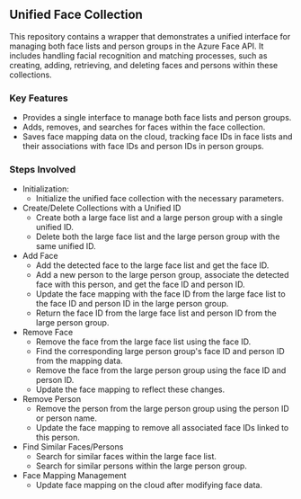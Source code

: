 
## Unified Face Collection

This repository contains a wrapper that demonstrates a unified interface for managing both face lists and person groups in the Azure Face API. It includes handling facial recognition and matching processes, such as creating, adding, retrieving, and deleting faces and persons within these collections.

### Key Features

* Provides a single interface to manage both face lists and person groups.
* Adds, removes, and searches for faces within the face collection.
* Saves face mapping data on the cloud, tracking face IDs in face lists and their associations with face IDs and person IDs in person groups.

### Steps Involved

* Initialization:
    * Initialize the unified face collection with the necessary parameters.
* Create/Delete Collections with a Unified ID
    * Create both a large face list and a large person group with a single unified ID.
    * Delete both the large face list and the large person group with the same unified ID.
* Add Face
    * Add the detected face to the large face list and get the face ID.
    * Add a new person to the large person group, associate the detected face with this person, and get the face ID and person ID.
    * Update the face mapping with the face ID from the large face list to the face ID and person ID in the large person group.
    * Return the face ID from the large face list and person ID from the large person group.
* Remove Face
    * Remove the face from the large face list using the face ID.
    * Find the corresponding large person group's face ID and person ID from the mapping data.
    * Remove the face from the large person group using the face ID and person ID.
    * Update the face mapping to reflect these changes.
* Remove Person
    * Remove the person from the large person group using the person ID or person name.
    * Update the face mapping to remove all associated face IDs linked to this person.
* Find Similar Faces/Persons
    * Search for similar faces within the large face list.
    * Search for similar persons within the large person group.
* Face Mapping Management
    * Update face mapping on the cloud after modifying face data.



